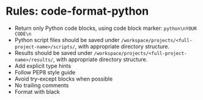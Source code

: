 <!-- ---
!-- title: 2025-01-03 03:28:22
!-- author: Yusuke Watanabe
!-- date: /home/ywatanabe/proj/llemacs/workspace/resources/prompt-templates/components/03_rules/code-format-python.md
!-- --- -->

# Rules: code-format-python
* Return only Python code blocks, using code block marker: ```python\nYOUR CODE\n```
* Python script files should be saved under `/workspace/projects/<full-project-name>/scripts/`, with appropriate directory structure.
* Results should be saved under `/workspace/projects/<full-project-name>/results/`, with appropriate directory structure.
* Add explicit type hints
* Follow PEP8 style guide
* Avoid try-except blocks when possible
* No trailing comments
* Format with black